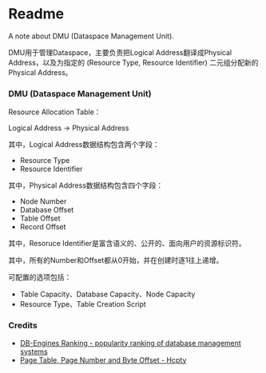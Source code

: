 # Readme
A note about DMU (Dataspace Management Unit).

DMU用于管理Dataspace，主要负责把Logical Address翻译成Physical Address，以及为指定的 (Resource Type, Resource Identifier) 二元组分配新的Physical Address。

### DMU (Dataspace Management Unit)

Resource Allocation Table：

Logical Address -> Physical Address

其中，Logical Address数据结构包含两个字段：
- Resource Type
- Resource Identifier

其中，Physical Address数据结构包含四个字段：
- Node Number
- Database Offset
- Table Offset
- Record Offset

其中，Resoruce Identifier是富含语义的、公开的、面向用户的资源标识符。

其中，所有的Number和Offset都从0开始，并在创建时逐1往上递增。

可配置的选项包括：
- Table Capacity、Database Capacity、Node Capacity
- Resource Type、Table Creation Script

### Credits
- [DB-Engines Ranking - popularity ranking of database management systems](https://db-engines.com/en/ranking)
- [Page Table, Page Number and Byte Offset - Hcpty](https://github.com/hcpty/page-table-page-number-and-byte-offset)
